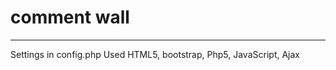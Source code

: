 # comment wall
------------------
Settings in config.php 
Used HTML5, bootstrap, Php5, JavaScript, Ajax
